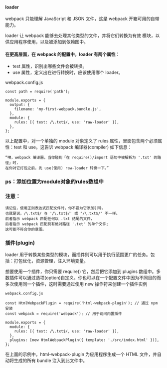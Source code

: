 #### loader
webpack 只能理解 JavaScript 和 JSON 文件，这是 webpack 开箱可用的自带能力。

loader 让 webpack 能够去处理其他类型的文件，并将它们转换为有效 模块，以供应用程序使用，以及被添加到依赖图中。

#### 在更高层面，在 webpack 的配置中，loader 有两个属性：

* test 属性，识别出哪些文件会被转换。
* use 属性，定义出在进行转换时，应该使用哪个 loader。

webpack.config.js

```
const path = require('path');

module.exports = {
  output: {
    filename: 'my-first-webpack.bundle.js',
  },
  module: {
    rules: [{ test: /\.txt$/, use: 'raw-loader' }],
  },
};
```
以上配置中，对一个单独的 module 对象定义了 rules 属性，里面包含两个必须属性：test 和 use。这告诉 webpack 编译器(compiler) 如下信息：
```
“嘿，webpack 编译器，当你碰到「在 require()/import 语句中被解析为 '.txt' 的路径」时，
在你对它打包之前，先 use(使用) raw-loader 转换一下。”
```


### ps：添加位置为module对象的rules数组中


### 注意：
```
请记住，使用正则表达式匹配文件时，你不要为它添加引号。
也就是说，/\.txt$/ 与 '/\.txt$/' 或 "/\.txt$/" 不一样。
前者指示 webpack 匹配任何以 .txt 结尾的文件，
后者指示 webpack 匹配具有绝对路径 '.txt' 的单个文件; 
这可能不符合你的意图。
```

### 插件(plugin)

loader 用于转换某些类型的模块，而插件则可以用于执行范围更广的任务。包括：打包优化，资源管理，注入环境变量。

想要使用一个插件，你只需要 require() 它，然后把它添加到 plugins 数组中。多数插件可以通过选项(option)自定义。你也可以在一个配置文件中因为不同目的而多次使用同一个插件，这时需要通过使用 new 操作符来创建一个插件实例
```
webpack.config.js

const HtmlWebpackPlugin = require('html-webpack-plugin'); // 通过 npm 安装
const webpack = require('webpack'); // 用于访问内置插件

module.exports = {
  module: {
    rules: [{ test: /\.txt$/, use: 'raw-loader' }],
  },
  plugins: [new HtmlWebpackPlugin({ template: './src/index.html' })],
};
```

在上面的示例中，html-webpack-plugin 为应用程序生成一个 HTML 文件，并自动将生成的所有 bundle 注入到此文件中。


